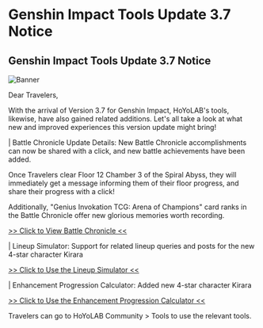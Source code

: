 # Genshin Impact Tools Update 3.7 Notice
## Genshin Impact Tools Update 3.7 Notice
![Banner](https://sdk.hoyoverse.com/upload/ann/2023/05/23/f6d9046145c3b579cde3cd848e24521f_5181263105441986847.jpg)

Dear Travelers,

With the arrival of Version 3.7 for Genshin Impact, HoYoLAB's tools, likewise, have also gained related additions. Let's all take a look at what new and improved experiences this version update might bring!

| Battle Chronicle Update Details: New Battle Chronicle accomplishments can now be shared with a click, and new battle achievements have been added.

Once Travelers clear Floor 12 Chamber 3 of the Spiral Abyss, they will immediately get a message informing them of their floor progress, and share their progress with a click!

Additionally, "Genius Invokation TCG: Arena of Champions" card ranks in the Battle Chronicle offer new glorious memories worth recording.

[>> Click to View Battle Chronicle <<](https://act.hoyolab.com/app/community-game-records-sea/index.html?bbs_presentation_style=fullscreen&bbs_auth_required=true&v=330&gid=2&utm_source=ingame&utm_medium=notice&utm_campaign=battlechronicle&utm_id=2)

| Lineup Simulator: Support for related lineup queries and posts for the new 4-star character Kirara

[>> Click to Use the Lineup Simulator <<](https://act.hoyolab.com/ys/event/bbs-lineup-ys-sea/index.html?bbs_presentation_style=fullscreen&utm_source=ingame&utm_medium=notice&utm_id=2)

| Enhancement Progression Calculator: Added new 4-star character Kirara

[>> Click to Use the Enhancement Progression Calculator <<](https://act.hoyolab.com/ys/event/calculator-sea/index.html?bbs_presentation_style=fullscreen&bbs_auth_required=true&utm_source=ingame&utm_medium=notice&utm_id=2)

Travelers can go to HoYoLAB Community > Tools to use the relevant tools.
